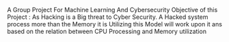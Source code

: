 A Group Project For Machine Learning And Cybersecurity 
Objective of this Project : As Hacking is a Big threat to Cyber Security. A Hacked system process more than the Memory it is Utilizing this Model will work upon it ans based on the relation between CPU Processing and Memory utilization 
